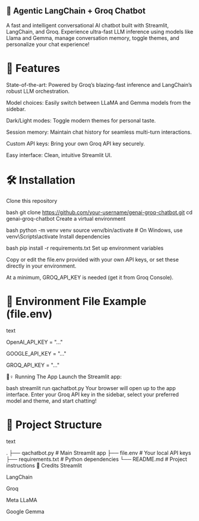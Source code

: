 ## 🧠 Agentic LangChain + Groq Chatbot
A fast and intelligent conversational AI chatbot built with Streamlit, LangChain, and Groq. Experience ultra-fast LLM inference using models like Llama and Gemma, manage conversation memory, toggle themes, and personalize your chat experience!

# 🚀 Features
State-of-the-art: Powered by Groq’s blazing-fast inference and LangChain’s robust LLM orchestration.

Model choices: Easily switch between LLaMA and Gemma models from the sidebar.

Dark/Light modes: Toggle modern themes for personal taste.

Session memory: Maintain chat history for seamless multi-turn interactions.

Custom API keys: Bring your own Groq API key securely.

Easy interface: Clean, intuitive Streamlit UI.

# 🛠️ Installation
Clone this repository

bash
git clone https://github.com/your-username/genai-groq-chatbot.git
cd genai-groq-chatbot
Create a virtual environment

bash
python -m venv venv
source venv/bin/activate  # On Windows, use venv\Scripts\activate
Install dependencies

bash
pip install -r requirements.txt
Set up environment variables

Copy or edit the file.env provided with your own API keys, or set these directly in your environment.

At a minimum, GROQ_API_KEY is needed (get it from Groq Console).

# 🔑 Environment File Example (file.env)

text

OpenAI_API_KEY = "..."         

GOOGLE_API_KEY = "..."   

GROQ_API_KEY = "..."       

🏃♀️ Running The App
Launch the Streamlit app:

bash
streamlit run qachatbot.py
Your browser will open up to the app interface. Enter your Groq API key in the sidebar, select your preferred model and theme, and start chatting!

# 📁 Project Structure

text

.
├── qachatbot.py        # Main Streamlit app
├── file.env            # Your local API keys
├── requirements.txt    # Python dependencies
└── README.md           # Project instructions
🤝 Credits
Streamlit

LangChain

Groq

Meta LLaMA

Google Gemma
